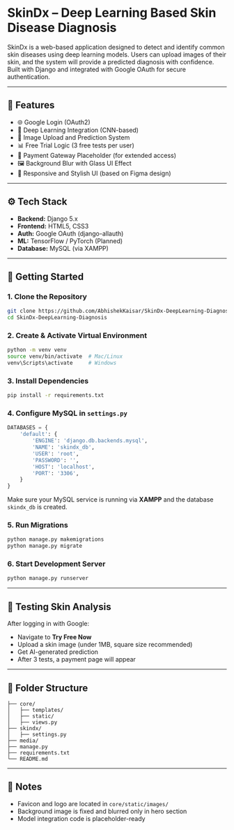 # SkinDx – Deep Learning Based Skin Disease Diagnosis

SkinDx is a web-based application designed to detect and identify common skin diseases using deep learning models. Users can upload images of their skin, and the system will provide a predicted diagnosis with confidence. Built with Django and integrated with Google OAuth for secure authentication.

---

## 🔧 Features

- 🌐 Google Login (OAuth2)
- 🧠 Deep Learning Integration (CNN-based)
- 📁 Image Upload and Prediction System
- 📊 Free Trial Logic (3 free tests per user)
- 💸 Payment Gateway Placeholder (for extended access)
- 🖼️ Background Blur with Glass UI Effect
- 🎨 Responsive and Stylish UI (based on Figma design)

---

## ⚙️ Tech Stack

- **Backend:** Django 5.x
- **Frontend:** HTML5, CSS3
- **Auth:** Google OAuth (django-allauth)
- **ML:** TensorFlow / PyTorch (Planned)
- **Database:** MySQL (via XAMPP)

---

## 🚀 Getting Started

### 1. Clone the Repository

```bash
git clone https://github.com/AbhishekKaisar/SkinDx-DeepLearning-Diagnosis.git
cd SkinDx-DeepLearning-Diagnosis
````

### 2. Create & Activate Virtual Environment

```bash
python -m venv venv
source venv/bin/activate  # Mac/Linux
venv\Scripts\activate     # Windows
```

### 3. Install Dependencies

```bash
pip install -r requirements.txt
```

### 4. Configure MySQL in `settings.py`

```python
DATABASES = {
    'default': {
        'ENGINE': 'django.db.backends.mysql',
        'NAME': 'skindx_db',
        'USER': 'root',
        'PASSWORD': '',
        'HOST': 'localhost',
        'PORT': '3306',
    }
}
```

Make sure your MySQL service is running via **XAMPP** and the database `skindx_db` is created.

### 5. Run Migrations

```bash
python manage.py makemigrations
python manage.py migrate
```

### 6. Start Development Server

```bash
python manage.py runserver
```

---

## 🧪 Testing Skin Analysis

After logging in with Google:

* Navigate to **Try Free Now**
* Upload a skin image (under 1MB, square size recommended)
* Get AI-generated prediction
* After 3 tests, a payment page will appear

---

## 📁 Folder Structure

```
├── core/
│   ├── templates/
│   ├── static/
│   ├── views.py
├── skindx/
│   ├── settings.py
├── media/
├── manage.py
├── requirements.txt
└── README.md
```

---

## 📌 Notes

* Favicon and logo are located in `core/static/images/`
* Background image is fixed and blurred only in hero section
* Model integration code is placeholder-ready